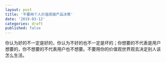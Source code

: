 ```yaml
---
layout: post
title: '不要用个人价值观做产品决策'
date: '2019-03-12'
categories: draft
published: false
---
```


你认为好的不一定是好的，你认为不好的也不一定是坏的；你想要的不代表是用户想要的，你不想要的不代表用户也不想要。不要用你的价值观世界观去决定别人该怎么生活。
